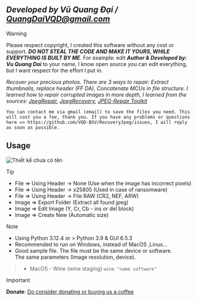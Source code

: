 ## ***Developed by Vũ Quang Đại / <QuangDaiVQD@gmail.com>***
> [!Warning]
> Please respect copyright, I created this software without any cost or support. ***DO NOT STEAL THE CODE AND MAKE IT YOURS, WHILE EVERYTHING IS BUILT BY ME***. For example: edit ***Author & Developed by: Vu Quang Dai*** to your name, I know open source you can edit everything, but I want respect for the effort I put in.

*Recover your precious photos. There are 3 ways to repair: Extract thumbnails, replace header (FF DA), Concatenate MCUs in file structure. I learned how to repair corrupted images in more depth, I learned from the sources: [JpegRepair](https://github.com/dmahurin/jpegrepair), [JpegRecovery](https://github.com/euzun/jpeg-carver-csharp), [JPEG-Repair Toolkit](https://www.disktuna.com/jpgrepair-fix-and-repair-corrupt-jpeg-headers-and-invalid-markers/)*

```You can contact me via gmail (email) to save the files you need. This will cost you a fee, thank you. If you have any problems or questions here => https://github.com/VQD-BSV/RecoveryJpeg/issues, I will reply as soon as possible.```

## Usage
![Thiết kế chưa có tên](https://github.com/VQD-BSV/FreeTool/assets/127699283/5ac152b6-e02e-4a8e-a11e-5746db106c81)

> [!Tip]
> * File => Using Header -> None (Use when the image has incorrect pixels)
> * File => Using Header -> x25805 (Used in case of ransomware)
> * File => Using Header -> File RAW (CR2, NEF, ARW)
> * Image => Export Folder (Extract all found jpeg)
> * Image => Edit Image (Y, Cr, Cb - ins or del block)
> * Image => Create New (Automatic size)

> [!Note]
> * Using Python 3.12.4 or > Python 3.9 & GUI 6.5.3
> * Recommended to run on Windows, instead of MacOS ,Linux...
> * Good sample file. The file must be the same device or software. <br>
> The same parameters (Image resolution, device).

> * MacOS - Wine (wine staging) ```wine "name software"```

> [!Important]
> **Donate**: [Do consider donating or buying us a coffee](https://paypal.me/BSVPay)
